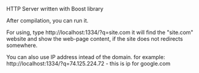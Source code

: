 HTTP Server written with Boost library

After compilation, you can run it.

For using, type http://localhost:1334/?q=site.com
it will find the "site.com" website and show the web-page content, if the site does not redirects somewhere.

You can also use IP address intead of the domain.
for example:
http://localhost:1334/?q=74.125.224.72 - this is ip for google.com